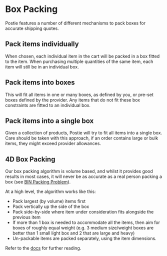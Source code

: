 # Box Packing
Postie features a number of different mechanisms to pack boxes for accurate shipping quotes.

## Pack items individually
When chosen, each individual item in the cart will be packed in a box fitted to the item. When purchasing multiple quantities of the same item, each item will still be in an individual box.

## Pack items into boxes
This will fit all items in one or many boxes, as defined by you, or pre-set boxes defined by the provider. Any items that do not fit these box constraints are fitted to an individual box.

## Pack items into a single box
Given a collection of products, Postie will try to fit all items into a single box. Care should be taken with this approach, if an order contains large or bulk items, they might exceed provider allowances.

## 4D Box Packing
Our box packing algorithm is volume based, and whilst it provides good results in most cases, it will never be as accurate as a real person packing a box (see [BIN Packing Problem](http://en.wikipedia.org/wiki/Bin_packing_problem)). 

At a high level, the algorithm works like this:

- Pack largest (by volume) items first
- Pack vertically up the side of the box
- Pack side-by-side where item under consideration fits alongside the previous item
- If more than 1 box is needed to accommodate all the items, then aim for boxes of roughly equal weight (e.g. 3 medium size/weight boxes are better than 1 small light box and 2 that are large and heavy)
- Un-packable items are packed separately, using the item dimensions.

Refer to the [docs](https://www.boxpacker.io/en/stable/principles.html) for further reading.
